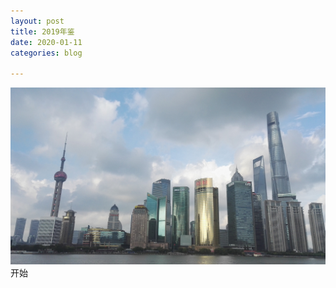 ```yaml
---
layout: post
title: 2019年鉴
date: 2020-01-11
categories: blog

---
```

![Alt text](/img/2.jpg)
   开始
